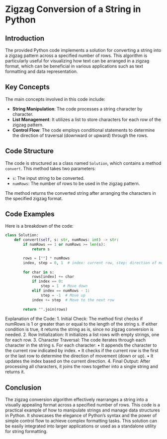 # Zigzag Conversion of a String in Python

## Introduction
The provided Python code implements a solution for converting a string into a zigzag pattern across a specified number of rows. This algorithm is particularly useful for visualizing how text can be arranged in a zigzag format, which can be beneficial in various applications such as text formatting and data representation.

## Key Concepts
The main concepts involved in this code include:

- **String Manipulation**: The code processes a string character by character.
- **List Management**: It utilizes a list to store characters for each row of the zigzag pattern.
- **Control Flow**: The code employs conditional statements to determine the direction of traversal (downward or upward) through the rows.

## Code Structure
The code is structured as a class named `Solution`, which contains a method `convert`. This method takes two parameters:

- `s`: The input string to be converted.
- `numRows`: The number of rows to be used in the zigzag pattern.

The method returns the converted string after arranging the characters in the specified zigzag format.

## Code Examples
Here is a breakdown of the code:

```python
class Solution:
    def convert(self, s: str, numRows: int) -> str:
        if numRows == 1 or numRows >= len(s):
            return s

        rows = [""] * numRows
        index, step = 0, 1  # index: current row, step: direction of movement
        
        for char in s:
            rows[index] += char
            if index == 0:
                step = 1  # Move down
            elif index == numRows - 1:
                step = -1  # Move up
            index += step  # Move to the next row
        
        return "".join(rows)
```

Explanation of the Code:
	1.	Initial Check:
The method first checks if numRows is 1 or greater than or equal to the length of the string s. If either condition is true, it returns the string as is, since no zigzag conversion is needed.
	2.	Row Initialization:
It initializes a list rows with empty strings, one for each row.
	3.	Character Traversal:
The code iterates through each character in the string s. For each character:
	•	It appends the character to the current row indicated by index.
	•	It checks if the current row is the first or the last row to determine the direction of movement (down or up).
	•	It updates the index based on the current direction.
	4.	Final Output:
After processing all characters, it joins the rows together into a single string and returns it.


## Conclusion
The zigzag conversion algorithm effectively rearranges a string into a visually appealing format across a specified number of rows. This code is a practical example of how to manipulate strings and manage data structures in Python. It showcases the elegance of Python’s syntax and the power of simple control flow to achieve complex formatting tasks. This solution can be easily integrated into larger applications or used as a standalone utility for string formatting.

